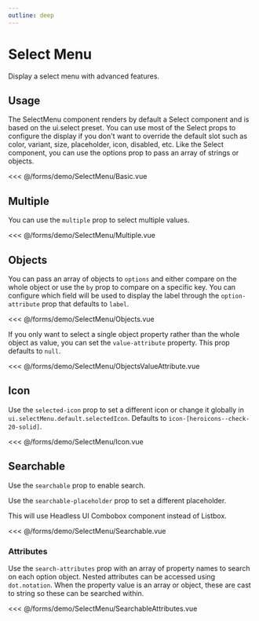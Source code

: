 ```yaml
---
outline: deep
---
```


<script setup>
import Basic from './demo/SelectMenu/Basic.vue';
import Multiple from './demo/SelectMenu/Multiple.vue';
import Objects from './demo/SelectMenu/Objects.vue';
import ObjectsValueAttribute from './demo/SelectMenu/ObjectsValueAttribute.vue';
import Icon from './demo/SelectMenu/Icon.vue';
import Searchable from './demo/SelectMenu/Searchable.vue';
import SearchableAttributes from './demo/SelectMenu/SearchableAttributes.vue';
</script>

# Select Menu

Display a select menu with advanced features.

## Usage

The SelectMenu component renders by default a Select component and is based on the ui.select preset. You can use most of
the Select props to configure the display if you don't want to override the default slot such as color, variant, size,
placeholder, icon, disabled, etc.
Like the Select component, you can use the options prop to pass an array of strings or objects.

<DemoContainer>
  <Basic />
</DemoContainer>

<<< @/forms/demo/SelectMenu/Basic.vue

## Multiple

You can use the ``multiple`` prop to select multiple values.

<DemoContainer>
  <Multiple />
</DemoContainer>

<<< @/forms/demo/SelectMenu/Multiple.vue

## Objects

You can pass an array of objects to ``options`` and either compare on the whole object or use the ``by`` prop to compare
on a
specific key. You can configure which field will be used to display the label through the ``option-attribute`` prop that
defaults to ``label``.

<DemoContainer>
  <Objects />
</DemoContainer>

<<< @/forms/demo/SelectMenu/Objects.vue

If you only want to select a single object property rather than the whole object as value, you can set the
`value-attribute` property. This prop defaults to `null`.

<DemoContainer>
  <ObjectsValueAttribute />
</DemoContainer>

<<< @/forms/demo/SelectMenu/ObjectsValueAttribute.vue

## Icon

Use the `selected-icon` prop to set a different icon or change it globally in `ui.selectMenu.default.selectedIcon`.
Defaults to `icon-[heroicons--check-20-solid]`.

<DemoContainer>
  <Icon />
</DemoContainer>

<<< @/forms/demo/SelectMenu/Icon.vue

## Searchable

Use the `searchable` prop to enable search.

Use the `searchable-placeholder` prop to set a different placeholder.

This will use Headless UI Combobox component instead of Listbox.

<DemoContainer>
  <Searchable />
</DemoContainer>

<<< @/forms/demo/SelectMenu/Searchable.vue

### Attributes

Use the `search-attributes` prop with an array of property names to search on each option object. Nested attributes can
be accessed using `dot.notation`. When the property value is an array or object, these are cast to string so these can
be searched within.

<DemoContainer>
  <SearchableAttributes />
</DemoContainer>

<<< @/forms/demo/SelectMenu/SearchableAttributes.vue